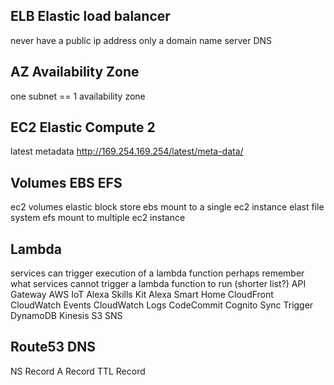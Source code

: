 
ELB Elastic load balancer
------------------------------
never have a public ip address only a domain name server DNS


AZ Availability Zone
------------------------------
one subnet == 1 availability zone 


EC2 Elastic Compute 2
------------------------------
latest metadata
http://169.254.169.254/latest/meta-data/

Volumes EBS EFS
------------------------------
ec2 volumes 
elastic block store ebs mount to a single ec2 instance
elast file system efs mount to multiple ec2 instance


Lambda
------------------------------
services can trigger execution of a lambda function 
perhaps remember what services cannot trigger a lambda function to run (shorter list?)
API Gateway
AWS IoT
Alexa Skills Kit
Alexa Smart Home
CloudFront
CloudWatch Events
CloudWatch Logs
CodeCommit
Cognito Sync Trigger
DynamoDB
Kinesis
S3
SNS


Route53 DNS
------------------------------
NS Record 
A Record
TTL Record 

